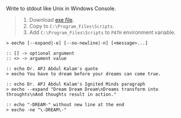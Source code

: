 Write to stdout like Unix in Windows Console.
> 1. Download [exe file](https://raw.githubusercontent.com/winp/extra-bel/master/ecd.cmd).
> 2. Copy to `C:\Program_Files\Scripts`.
> 3. Add `C:\Program_Files\Scripts` to `PATH` environment variable.


```batch
> eecho [--expand|-e] [--no-newline|-n] [<message>...]

:: [] -> optional argument
:: <> -> argument value
```

```batch
:: echo Dr. APJ Abdul Kalam's quote
> eecho You have to dream before your dreams can come true.

:: echo Dr. APJ Abdul Kalam's Ignited Minds paragraph
> eecho --expand "Dream Dream Dream\nDreams transform into throughts\nAnd thoughts result in action."

:: echo "-DREAM-" without new line at the end
> eecho -ne "\-DREAM\-"
```
